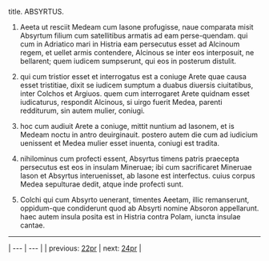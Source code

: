 title. ABSYRTUS.



1. Aeeta ut resciit Medeam cum Iasone profugisse, naue comparata misit Absyrtum filium cum satellitibus armatis ad eam perse-quendam. qui cum in Adriatico mari in Histria eam persecutus esset ad Alcinoum regem, et uellet armis contendere, Alcinous se inter eos interposuit, ne bellarent; quem iudicem sumpserunt, qui eos in posterum distulit.



2. qui cum tristior esset et interrogatus est a coniuge Arete quae causa esset tristitiae, dixit se iudicem sumptum a duabus diuersis ciuitatibus, inter Colchos et Argiuos. quem cum interrogaret Arete quidnam esset iudicaturus, respondit Alcinous, si uirgo fuerit Medea, parenti redditurum, sin autem mulier, coniugi.



3. hoc cum audiuit Arete a coniuge, mittit nuntium ad Iasonem, et is Medeam noctu in antro deuirginauit. postero autem die cum ad iudicium uenissent et Medea mulier esset inuenta, coniugi est tradita.



4. nihilominus cum profecti essent, Absyrtus timens patris praecepta persecutus est eos in insulam Mineruae; ibi cum sacrificaret Mineruae Iason et Absyrtus interuenisset, ab Iasone est interfectus. cuius corpus Medea sepulturae dedit, atque inde profecti sunt.



5. Colchi qui cum Absyrto uenerant, timentes Aeetam, illic remanserunt, oppidum-que condiderunt quod ab Absyrti nomine Absoron appellarunt. haec autem insula posita est in Histria contra Polam, iuncta insulae cantae.



---

| --- | --- |
| previous: [22pr](../22pr/) | next: [24pr](../24pr/) |